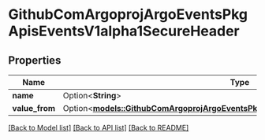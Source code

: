 # GithubComArgoprojArgoEventsPkgApisEventsV1alpha1SecureHeader

## Properties

Name | Type | Description | Notes
------------ | ------------- | ------------- | -------------
**name** | Option<**String**> |  | [optional]
**value_from** | Option<[**models::GithubComArgoprojArgoEventsPkgApisEventsV1alpha1ValueFromSource**](github.com.argoproj.argo_events.pkg.apis.events.v1alpha1.ValueFromSource.md)> |  | [optional]

[[Back to Model list]](../README.md#documentation-for-models) [[Back to API list]](../README.md#documentation-for-api-endpoints) [[Back to README]](../README.md)


